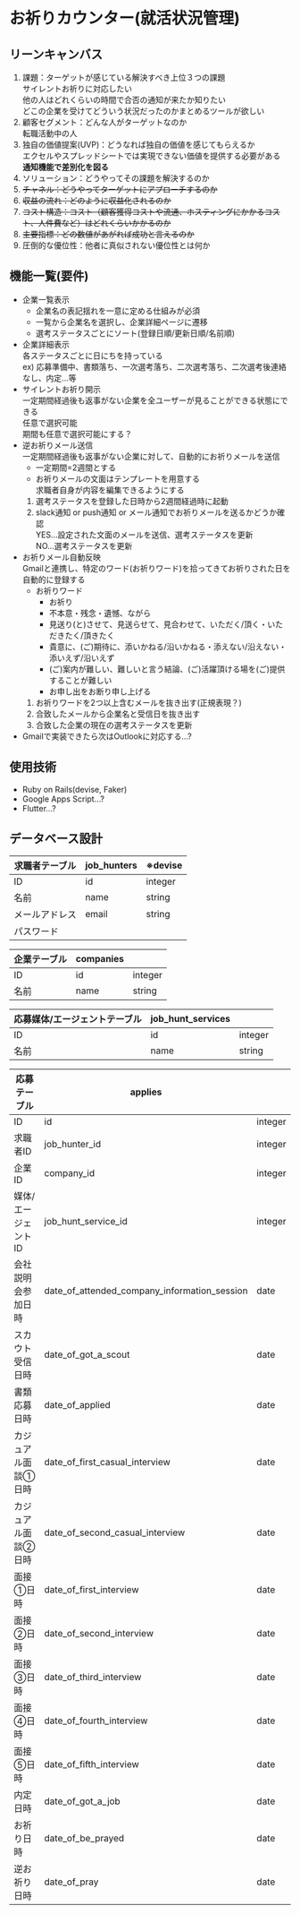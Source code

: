 # お祈りカウンター(就活状況管理)
## リーンキャンバス
1. 課題：ターゲットが感じている解決すべき上位３つの課題  
サイレントお祈りに対応したい  
他の人はどれくらいの時間で合否の通知が来たか知りたい  
どこの企業を受けてどういう状況だったのかまとめるツールが欲しい  
2. 顧客セグメント：どんな人がターゲットなのか  
転職活動中の人
3. 独自の価値提案(UVP)：どうなれば独自の価値を感じてもらえるか  
エクセルやスプレッドシートでは実現できない価値を提供する必要がある  
__通知機能で差別化を図る__
4. ソリューション：どうやってその課題を解決するのか
5. ~~チャネル：どうやってターゲットにアプローチするのか~~
6. ~~収益の流れ：どのように収益化されるのか~~
7. ~~コスト構造：コスト（顧客獲得コストや流通、ホスティングにかかるコスト、人件費など）はどれくらいかかるのか~~
8. ~~主要指標：どの数値があがれば成功と言えるのか~~
9. 圧倒的な優位性：他者に真似されない優位性とは何か

## 機能一覧(要件)
- 企業一覧表示
  - 企業名の表記揺れを一意に定める仕組みが必須  
  - 一覧から企業名を選択し、企業詳細ページに遷移  
  - 選考ステータスごとにソート(登録日順/更新日順/名前順)  
- 企業詳細表示  
各ステータスごとに日にちを持っている  
ex) 応募準備中、書類落ち、一次選考落ち、二次選考落ち、二次選考後連絡なし、内定…等
- サイレントお祈り開示  
一定期間経過後も返事がない企業を全ユーザーが見ることができる状態にできる  
任意で選択可能  
期間も任意で選択可能にする？
- 逆お祈りメール送信  
一定期間経過後も返事がない企業に対して、自動的にお祈りメールを送信
  - 一定期間=2週間とする
  - お祈りメールの文面はテンプレートを用意する  
  求職者自身が内容を編集できるようにする
  1. 選考ステータスを登録した日時から2週間経過時に起動
  2. slack通知 or push通知 or メール通知でお祈りメールを送るかどうか確認  
  YES…設定された文面のメールを送信、選考ステータスを更新  
  NO…選考ステータスを更新
- お祈りメール自動反映  
Gmailと連携し、特定のワード(お祈りワード)を拾ってきてお祈りされた日を自動的に登録する  
  - お祈りワード
    - お祈り
    - 不本意・残念・遺憾、ながら
    - 見送り(と)させて、見送らせて、見合わせて、いただく/頂く・いただきたく/頂きたく
    - 貴意に、(ご)期待に、添いかねる/沿いかねる・添えない/沿えない・添いえず/沿いえず
    - (ご)案内が難しい、難しいと言う結論、(ご)活躍頂ける場を(ご)提供することが難しい
    - お申し出をお断り申し上げる  
  1. お祈りワードを2つ以上含むメールを抜き出す(正規表現？)
  2. 合致したメールから企業名と受信日を抜き出す
  3. 合致した企業の現在の選考ステータスを更新
- Gmailで実装できたら次はOutlookに対応する…?

## 使用技術
- Ruby on Rails(devise, Faker)
- Google Apps Script…?
- Flutter…?

## データベース設計
|求職者テーブル|job_hunters|※devise|
----|----|----
|ID|id|integer|
|名前|name|string|
|メールアドレス|email|string|
|パスワード|||

|企業テーブル|companies||
----|----|----
|ID|id|integer|
|名前|name|string|

|応募媒体/エージェントテーブル|job_hunt_services||
----|----|----
|ID|id|integer|
|名前|name|string|

|応募テーブル|applies||
----|----|----
|ID|id|integer|
|求職者ID|job_hunter_id|integer|
|企業ID|company_id|integer|
|媒体/エージェントID|job_hunt_service_id|integer|
|会社説明会参加日時|date_of_attended_company_information_session|date|
|スカウト受信日時|date_of_got_a_scout|date|
|書類応募日時|date_of_applied|date|
|カジュアル面談①日時|date_of_first_casual_interview|date|
|カジュアル面談②日時|date_of_second_casual_interview|date|
|面接①日時|date_of_first_interview|date|
|面接②日時|date_of_second_interview|date|
|面接③日時|date_of_third_interview|date|
|面接④日時|date_of_fourth_interview|date|
|面接⑤日時|date_of_fifth_interview|date|
|内定日時|date_of_got_a_job|date|
|お祈り日時|date_of_be_prayed|date|
|逆お祈り日時|date_of_pray|date|